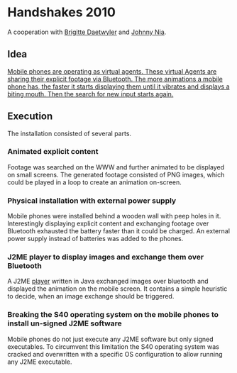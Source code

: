 # Handshakes 2010
A cooperation with [Brigitte Daetwyler](http://www.brigittedaetwyler.ch) and [Johnny Nia](http://johnnynia.ch).

## Idea
[Mobile phones are operating as virtual agents. These virtual Agents are sharing their explicit footage via Bluetooth. The more animations a mobile phone has, the faster it starts displaying them until it vibrates and displays a biting mouth. Then the search for new input starts again.](http://www.brigittedaetwyler.ch/mixed_media/handshakes)

## Execution
The installation consisted of several parts.

### Animated explicit content
Footage was searched on the WWW and further animated to be displayed on small screens. The generated footage consisted of PNG images, which could be played in a loop to create an animation on-screen.

### Physical installation with external power supply
Mobile phones were installed behind a wooden wall with peep holes in it. Interestingly displaying explicit content and exchanging footage over Bluetooth exhausted the battery faster than it could be charged. An external power supply instead of batteries was added to the phones.

### J2ME player to display images and exchange them over Bluetooth
A J2ME [player](player) written in Java exchanged images over bluetooth and displayed the animation on the mobile screen. It contains a simple heuristic to decide, when an image exchange should be triggered.

### Breaking the S40 operating system on the mobile phones to install un-signed J2ME software
Mobile phones do not just execute any J2ME software but only signed executables. To circumvent this limitation the S40 operating system was cracked and overwritten with a specific OS configuration to allow running any J2ME executable.

